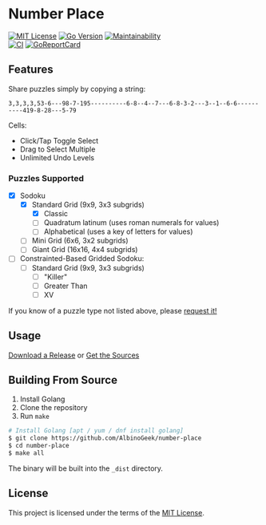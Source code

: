 # Number Place

[![MIT License](https://img.shields.io/github/license/AlbinoGeek/number-place.svg)](https://github.com/AlbinoGeek/number-place/blob/master/LICENSE)
[![Go Version](https://img.shields.io/github/go-mod/go-version/AlbinoGeek/number-place.svg)](https://github.com/AlbinoGeek/number-place)
[![Maintainability](https://api.codeclimate.com/v1/badges/be0523753694eee85927/maintainability)](https://codeclimate.com/github/AlbinoGeek/number-place/maintainability)  
[![CI](https://github.com/AlbinoGeek/number-place/workflows/CI/badge.svg?branch=main)](#)
[![GoReportCard](https://goreportcard.com/badge/github.com/AlbinoGeek/number-place)](https://goreportcard.com/report/github.com/AlbinoGeek/number-place)

## Features

Share puzzles simply by copying a string:

```
3,3,3,3,53-6---98-7-195----------6-8--4--7---6-8-3-2---3--1--6-6----------419-8-28---5-79
```

Cells:

- Click/Tap Toggle Select
- Drag to Select Multiple
- Unlimited Undo Levels

### Puzzles Supported

- [X] Sodoku
  - [X] Standard Grid (9x9, 3x3 subgrids)
    - [X] Classic
    - [ ] Quadratum latinum (uses roman numerals for values)
    - [ ] Alphabetical (uses a key of letters for values)
  - [ ] Mini Grid (6x6, 3x2 subgrids)
  - [ ] Giant Grid (16x16, 4x4 subgrids)
- [ ] Constrainted-Based Gridded Sodoku:
  - [ ] Standard Grid (9x9, 3x3 subgrids)
    - [ ] "Killer"
    - [ ] Greater Than
    - [ ] XV

If you know of a puzzle type not listed above, please [request it!](https://github.com/AlbinoGeek/number-place/issues/new?assignees=AlbinoGeek&labels=enhancement&template=feature-request.md&title=%5BFEATURE+REQUEST%5D)

## Usage

[Download a Release](https://github.com/AlbinoGeek/number-place/releases) or [Get the Sources](#building-from-source)

## Building From Source

1. Install Golang
1. Clone the repository
1. Run `make`

```bash
# Install Golang [apt / yum / dnf install golang]
$ git clone https://github.com/AlbinoGeek/number-place
$ cd number-place
$ make all
```

The binary will be built into the `_dist` directory.

## License

This project is licensed under the terms of the [MIT License](/LICENSE).
